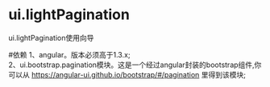 # ui.lightPagination
ui.lightPagination使用向导

#依赖
1、angular。版本必须高于1.3.x;<br>
2、ui.bootstrap.pagination模块。这是一个经过angular封装的bootstrap组件,你可以从 https://angular-ui.github.io/bootstrap/#/pagination 里得到该模块;
